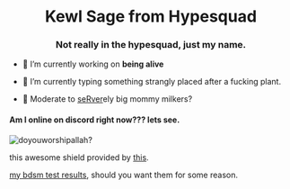 <h1 align="center">Kewl Sage from Hypesquad</h1>
<h3 align="center">Not really in the hypesquad, just my name.</h3>

- 🔭 I’m currently working on **being alive**

- 🌱 I’m currently typing something strangly placed after a fucking plant.

- 🥺 Moderate to [seRver](https://discord.gg/mc6SbpHeBT)ely big mommy milkers?

<h4>Am I online on discord right now??? lets see. </h4>

![doyouworshipallah?](https://dcbadge.vercel.app/api/shield/497161437051879444)

this awesome shield provided by [this](https://github.com/montylion/discord-md-badge).

[my bdsm test results](https://bdsmtest.org/r/q9bT6gGG), should you want them for some reason.
